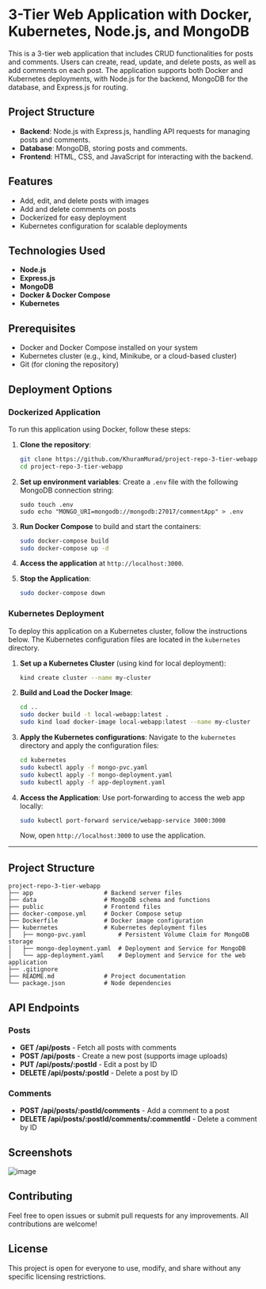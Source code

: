 # 3-Tier Web Application with Docker, Kubernetes, Node.js, and MongoDB

This is a 3-tier web application that includes CRUD functionalities for posts and comments. Users can create, read, update, and delete posts, as well as add comments on each post. The application supports both Docker and Kubernetes deployments, with Node.js for the backend, MongoDB for the database, and Express.js for routing.

## Project Structure

- **Backend**: Node.js with Express.js, handling API requests for managing posts and comments.
- **Database**: MongoDB, storing posts and comments.
- **Frontend**: HTML, CSS, and JavaScript for interacting with the backend.

## Features

- Add, edit, and delete posts with images
- Add and delete comments on posts
- Dockerized for easy deployment
- Kubernetes configuration for scalable deployments

## Technologies Used

- **Node.js**
- **Express.js**
- **MongoDB**
- **Docker & Docker Compose**
- **Kubernetes**

## Prerequisites

- Docker and Docker Compose installed on your system
- Kubernetes cluster (e.g., kind, Minikube, or a cloud-based cluster)
- Git (for cloning the repository)

## Deployment Options

### Dockerized Application
To run this application using Docker, follow these steps:
1. **Clone the repository**:
   ```bash
   git clone https://github.com/KhuramMurad/project-repo-3-tier-webapp.git
   cd project-repo-3-tier-webapp
   ```

2. **Set up environment variables**: Create a `.env` file with the following MongoDB connection string:
   ```plaintext
   sudo touch .env
   sudo echo "MONGO_URI=mongodb://mongodb:27017/commentApp" > .env
   ```

3. **Run Docker Compose** to build and start the containers:
   ```bash
   sudo docker-compose build
   sudo docker-compose up -d
   ```

4. **Access the application** at `http://localhost:3000`.

5. **Stop the Application**:
   ```bash
   sudo docker-compose down
   ```

### Kubernetes Deployment

To deploy this application on a Kubernetes cluster, follow the instructions below. The Kubernetes configuration files are located in the `kubernetes` directory.

1. **Set up a Kubernetes Cluster** (using kind for local deployment):
   ```bash
   kind create cluster --name my-cluster
   ```

2. **Build and Load the Docker Image**:
   ```bash
   cd ..
   sudo docker build -t local-webapp:latest .
   sudo kind load docker-image local-webapp:latest --name my-cluster
   ```

3. **Apply the Kubernetes configurations**:
   Navigate to the `kubernetes` directory and apply the configuration files:
   ```bash
   cd kubernetes
   sudo kubectl apply -f mongo-pvc.yaml
   sudo kubectl apply -f mongo-deployment.yaml
   sudo kubectl apply -f app-deployment.yaml
   ```

4. **Access the Application**:
   Use port-forwarding to access the web app locally:
   ```bash
   sudo kubectl port-forward service/webapp-service 3000:3000
   ```
   Now, open ```http://localhost:3000``` to use the application.

---

## Project Structure

```
project-repo-3-tier-webapp
├── app                    # Backend server files
├── data                   # MongoDB schema and functions
├── public                 # Frontend files
├── docker-compose.yml     # Docker Compose setup
├── Dockerfile             # Docker image configuration
├── kubernetes             # Kubernetes deployment files
│   ├── mongo-pvc.yaml         # Persistent Volume Claim for MongoDB storage
│   ├── mongo-deployment.yaml  # Deployment and Service for MongoDB
│   └── app-deployment.yaml    # Deployment and Service for the web application
├── .gitignore
├── README.md              # Project documentation
└── package.json           # Node dependencies
```

## API Endpoints

### Posts

- **GET /api/posts** - Fetch all posts with comments
- **POST /api/posts** - Create a new post (supports image uploads)
- **PUT /api/posts/:postId** - Edit a post by ID
- **DELETE /api/posts/:postId** - Delete a post by ID

### Comments

- **POST /api/posts/:postId/comments** - Add a comment to a post
- **DELETE /api/posts/:postId/comments/:commentId** - Delete a comment by ID

## Screenshots

![image](https://github.com/user-attachments/assets/075b8751-823d-418c-8b65-cc496da2ffa4)


## Contributing

Feel free to open issues or submit pull requests for any improvements. All contributions are welcome!

## License

This project is open for everyone to use, modify, and share without any specific licensing restrictions.

